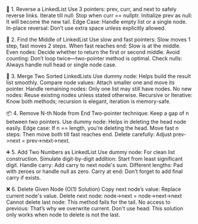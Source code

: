 🔁 1. Reverse a LinkedList
Use 3 pointers: prev, curr, and next to safely reverse links.
Iterate till null: Stop when curr == nullptr.
Initialize prev as null: It will become the new tail.
Edge Case: Handle empty list or a single node.
In-place reversal: Don’t use extra space unless explicitly allowed.

🎯 2. Find the Middle of LinkedList
Use slow and fast pointers: Slow moves 1 step, fast moves 2 steps.
When fast reaches end: Slow is at the middle.
Even nodes: Decide whether to return the first or second middle.
Avoid counting: Don’t loop twice—two-pointer method is optimal.
Check nulls: Always handle null head or single node case.

🔀 3. Merge Two Sorted LinkedLists
Use dummy node: Helps build the result list smoothly.
Compare node values: Attach smaller one and move its pointer.
Handle remaining nodes: Only one list may still have nodes.
No new nodes: Reuse existing nodes unless stated otherwise.
Recursive or Iterative: Know both methods; recursion is elegant, iteration is memory-safe.

📦 4. Remove N-th Node from End
Two-pointer technique: Keep a gap of n between two pointers.
Use dummy node: Helps in deleting the head node easily.
Edge case: If n == length, you’re deleting the head.
Move fast n steps: Then move both till fast reaches end.
Delete carefully: Adjust prev->next = prev->next->next.

➕ 5. Add Two Numbers as LinkedList
Use dummy node: For clean list construction.
Simulate digit-by-digit addition: Start from least significant digit.
Handle carry: Add carry to next node's sum.
Different lengths: Pad with zeroes or handle null as zero.
Carry at end: Don’t forget to add final carry if exists.

❌ 6. Delete Given Node (O(1) Solution)
Copy next node’s value: Replace current node's value.
Delete next node: node->next = node->next->next
Cannot delete last node: This method fails for the tail.
No access to previous: That’s why we overwrite current.
Don't use head: This solution only works when node to delete is not the last.
